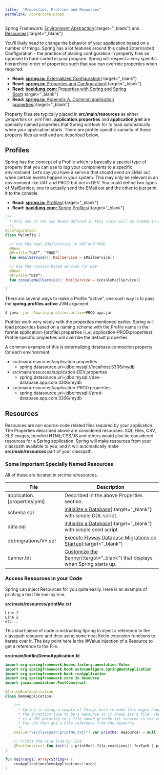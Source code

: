 ```yaml
---
title:  "Properties, Profiles and Resources"
permalink: /core/core-props
---
```


<i class="fas fa-book-reader"></i> Spring Framework: [Environment Abstraction](https://docs.spring.io/spring/docs/current/spring-framework-reference/core.html#beans-environment){:target="_blank"} and [Resources](https://docs.spring.io/spring/docs/current/spring-framework-reference/core.html#resources){:target="_blank"}

You’ll likely need to change the behavior of your application based on a number of things. Spring has a lot features around this called Externalized Configuration - the practice of placing configuration in property files as opposed to hard-coded in your program. Spring will respect a very specific hierarchical order of properties such that you can override properties when required.  

* **Read:** [**spring.io:** Externalized Configuration](https://docs.spring.io/spring-boot/docs/current/reference/html/boot-features-external-config.html){:target="_blank"}
* **Read:** [**spring.io:** Properties and Configuration](https://docs.spring.io/spring-boot/docs/current/reference/html/howto-properties-and-configuration.html){:target="_blank"}
* **Read:** [**baeldung.com:** Properties with Spring and Spring Boot](http://www.baeldung.com/properties-with-spring){:target="_blank"}
* **Read:** [**spring.io:** Appendix A. Common application properties](https://docs.spring.io/spring-boot/docs/current/reference/html/common-application-properties.html){:target="_blank"}

Property files are typically placed in **src/main/resources** as either *.properties* or *.yml* files. **application.properties** and **application.yml** are specially named properties that Spring will look for to load automatically when your application starts. There are profile-specific variants of these property files as well and are described below. 

## Profiles
Spring has the concept of a Profile which is basically a special type of property that you can use to *tag* your components to a specific environment. Let’s say you have a service that should send an EMail out when certain events happen in your system. This may only be relevant in an environment like UAT and PROD but not in DEV. You could define two types of MailService, one to actually send the EMail out and the other to just print it to the console.

* **Read:** [**spring.io:** Profiles](https://docs.spring.io/spring-boot/docs/current/reference/html/boot-features-profiles.html){:target="_blank"}
* **Read:** [**baeldung.com:** Spring Profiles](http://www.baeldung.com/spring-profiles){:target="_blank"}

```kotlin
/** 
  * Only one of the two Beans defined in this class will be loaded in any given environment. 
  */ 
@Configuration
class MyConfig {

  // Use the real EMailService in UAT and PROD
  @Bean
  @Profile(“UAT”, “PROD”)
  fun emailService(): MailService = EMailService()

  // Use the console based service for DEV
  @Bean
  @Profile(“DEV”)
  fun consoleMailService(): MailService = ConsoleMailService()

}
```

There are several ways to make a Profile "active", one such way is to pass the **spring.profiles.active** JVM argument.

```bash
$ java -jar -Dspring.profiles.active=PROD app.jar
```

Profiles work very nicely with the properties mentioned earlier. Spring will load properties based on a naming scheme with the Profile name in the format application-{profile}.properties (i..e, application-PROD.properties). Profile specific properties will override the default properties. 

A common example of this is externalizing database connection property for each envirionment.

* src/main/resources/application.properties
  * spring.datasource.url=jdbc:mysql://localhost:3306/mydb
* src/main/resources/application-DEV.properties
  * spring.datasource.url=jdbc:mysql://dev-database.app.com:3306/mydb
* src/main/resources/application-PROD.properties
  * spring.datasource.url=jdbc:mysql://prod-database.app.com:3306/mydb
  
## Resources
Resources are non source-code related files required by your application. The Properties described above are considered resources. SQL Files, CSV, XLS images, bundled HTML/CSS/JS and others would also be considered resources for a Spring application. Spring will make resources from your classpath available to you, and it will automatically make **src/main/resources** part of your classpath. 

### Some Important Specially Named Resources
All of these are located in src/main/resources.

| File                          | Description          |
| ----------------------------- | -------------------- |
| application.\[properties\|yml] | Described in the above Properties section. |
| schema.sql                    | [Initialize a Database](https://docs.spring.io/spring-boot/docs/current/reference/htmlsingle/#howto-initialize-a-database-using-spring-jdbc){:target="_blank"} with simple DDL script. |
| data.sql                      | [Initialize a Database](https://docs.spring.io/spring-boot/docs/current/reference/htmlsingle/#howto-initialize-a-database-using-spring-jdbc){:target="_blank"} with simple seed script. |
| db/migrations/V*.sql          | [Execute Flyway Database Migrations on Startup](https://docs.spring.io/spring-boot/docs/current/reference/htmlsingle/#howto-execute-flyway-database-migrations-on-startup){:target="_blank"} |
| banner.txt                    | [Customize the Banner](https://docs.spring.io/spring-boot/docs/current/reference/htmlsingle/#boot-features-banner){:target="_blank"} that displays when Spring starts up. | 

### Access Resources in your Code
Spring can inject Resources for you quite easily. Here is an example of printing a text file line-by-line.

**src/main/resources/printMe.txt**
```text
Line 1
Line 2
etc...
```

This short piece of code is instructing Spring to inject a reference to the classpath resource and then using some neat Kotlin extension functions to iterate over it. The key point here is the @Value injection of a Resource to get a reference to the File. 

**src/main/kotlin/DemoApplication.kt**
```kotlin
import org.springframework.beans.factory.annotation.Value
import org.springframework.boot.autoconfigure.SpringBootApplication
import org.springframework.boot.runApplication
import org.springframework.core.io.Resource
import javax.annotation.PostConstruct

@SpringBootApplication
class DemoApplication{

    /**
      * Spring is doing a couple of things here to make this magic happen. It detects
      * the injection type to be a Resource so it knows its a file. The @Value annotation
      * is a URI pointing to a file named printMe.txt located in the root of the classpath.
      * You can then get a File reference from the Resource.      
      */
    @Value("\${classpath:printMe.txt}") var printMe: Resource? = null

    // Prints the File line by line
    @PostConstruct fun init() = printMe!!.file.readLines().forEach { println(it) }
}

fun main(args: Array<String>) {
    runApplication<DemoApplication>(*args)
}
```